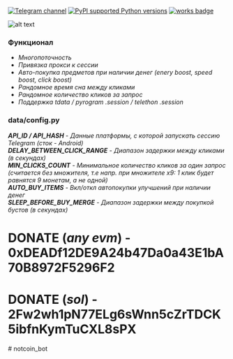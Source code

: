 [![Telegram channel](https://img.shields.io/endpoint?url=https://runkit.io/damiankrawczyk/telegram-badge/branches/master?url=https://t.me/n4z4v0d)](https://t.me/n4z4v0d)
[![PyPI supported Python versions](https://img.shields.io/pypi/pyversions/better-automation.svg)](https://www.python.org/downloads/release/python-3116/)
[![works badge](https://cdn.jsdelivr.net/gh/nikku/works-on-my-machine@v0.2.0/badge.svg)](https://github.com/nikku/works-on-my-machine)  

![alt text](https://i.imgur.com/PDYwSJ9.png)

### Функционал  
+ _Многопоточность_
+ _Привязка прокси к сессии_
+ _Авто-покупка предметов при наличии денег (enery boost, speed boost, click boost)_
+ _Рандомное время сна между кликами_
+ _Рандомное количество кликов за запрос_
+ _Поддержка tdata / pyrogram .session / telethon .session_

### data/config.py  
_**API_ID / API_HASH** - Данные платформы, с которой запускать сессию Telegram (сток - Android)  
**DELAY_BETWEEN_CLICK_RANGE** - Диапазон задержки между кликами (в секундах)  
**MIN_CLICKS_COUNT** - Минимальное количество кликов за один запрос (считается без множителя, т.е напр. при множителе x9: 1 клик будет равнятся 9 монетам, а не одной)  
**AUTO_BUY_ITEMS** - Вкл/откл автопокупки улучшений при наличии денег  
**SLEEP_BEFORE_BUY_MERGE** - Диапазон задержки между покупкой бустов (в секундах)_

# DONATE (_any evm_) - 0xDEADf12DE9A24b47Da0a43E1bA70B8972F5296F2
# DONATE (_sol_) - 2Fw2wh1pN77ELg6sWnn5cZrTDCK5ibfnKymTuCXL8sPX
#   n o t c o i n _ b o t  
 
